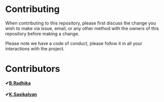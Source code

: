 # Contributing

When contributing to this repository, please first discuss the change you wish to make via issue,
email, or any other method with the owners of this repository before making a change. 

Please note we have a code of conduct, please follow it in all your interactions with the project.

# Contributors
#### ✔[B.Radhika](https://github.com/radhika511)
#### ✔[K.Sasikalyan](https://github.com/KanakamSasikalyan)
